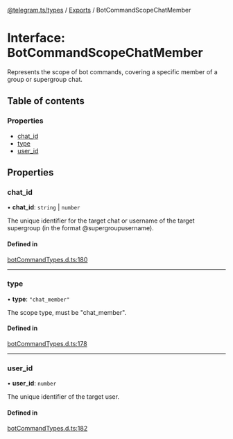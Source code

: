 [@telegram.ts/types](../README.md) / [Exports](../modules.md) / BotCommandScopeChatMember

# Interface: BotCommandScopeChatMember

Represents the scope of bot commands, covering a specific member of a group or supergroup chat.

## Table of contents

### Properties

- [chat\_id](BotCommandScopeChatMember.md#chat_id)
- [type](BotCommandScopeChatMember.md#type)
- [user\_id](BotCommandScopeChatMember.md#user_id)

## Properties

### chat\_id

• **chat\_id**: `string` \| `number`

The unique identifier for the target chat or username of the target supergroup (in the format @supergroupusername).

#### Defined in

[botCommandTypes.d.ts:180](https://github.com/telegramsjs/types/blob/d08200f/src/botCommandTypes.d.ts#L180)

___

### type

• **type**: ``"chat_member"``

The scope type, must be "chat_member".

#### Defined in

[botCommandTypes.d.ts:178](https://github.com/telegramsjs/types/blob/d08200f/src/botCommandTypes.d.ts#L178)

___

### user\_id

• **user\_id**: `number`

The unique identifier of the target user.

#### Defined in

[botCommandTypes.d.ts:182](https://github.com/telegramsjs/types/blob/d08200f/src/botCommandTypes.d.ts#L182)
